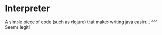 # Interpreter
A simple piece of code (such as clojure) that makes writing java easier...
^^^ Seems legit!
